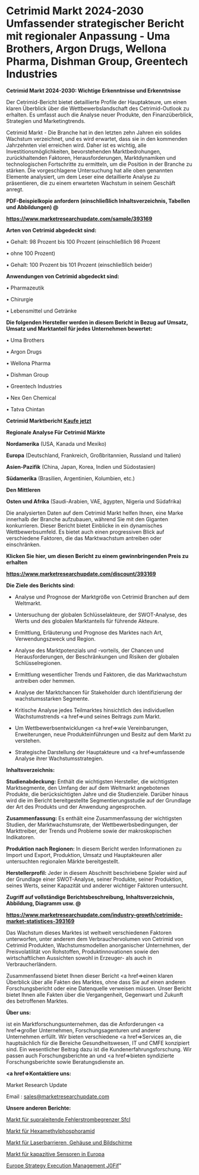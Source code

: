 # Cetrimid Markt 2024-2030 Umfassender strategischer Bericht mit regionaler Anpassung - Uma Brothers, Argon Drugs, Wellona Pharma, Dishman Group, Greentech Industries

<strong>Cetrimid Markt 2024-2030: Wichtige Erkenntnisse und Erkenntnisse</strong>

Der Cetrimid-Bericht bietet detaillierte Profile der Hauptakteure, um einen klaren Überblick über die Wettbewerbslandschaft des Cetrimid-Outlook zu erhalten. Es umfasst auch die Analyse neuer Produkte, den Finanzüberblick, Strategien und Marketingtrends.

Cetrimid Markt - Die Branche hat in den letzten zehn Jahren ein solides Wachstum verzeichnet, und es wird erwartet, dass sie in den kommenden Jahrzehnten viel erreichen wird. Daher ist es wichtig, alle Investitionsmöglichkeiten, bevorstehenden Marktbedrohungen, zurückhaltenden Faktoren, Herausforderungen, Marktdynamiken und technologischen Fortschritte zu ermitteln, um die Position in der Branche zu stärken. Die vorgeschlagene Untersuchung hat alle oben genannten Elemente analysiert, um dem Leser eine detaillierte Analyse zu präsentieren, die zu einem erwarteten Wachstum in seinem Geschäft anregt.



<strong><b>PDF-Beispielkopie anfordern (einschließlich Inhaltsverzeichnis, Tabellen und Abbildungen) @ </b></strong>

<strong><a href=https://www.marketresearchupdate.com/sample/393169>

<strong>https://www.marketresearchupdate.com/sample/393169</u></a></strong></strong>



<strong>Arten von Cetrimid abgedeckt sind:</strong>

• Gehalt: 98 Prozent bis 100 Prozent (einschließlich 98 Prozent

• ohne 100 Prozent)

• Gehalt: 100 Prozent bis 101 Prozent (einschließlich beider)



<strong>Anwendungen von Cetrimid abgedeckt sind:</strong>

• Pharmazeutik

• Chirurgie

• Lebensmittel und Getränke



<strong>Die folgenden Hersteller werden in diesem Bericht in Bezug auf Umsatz, Umsatz und Marktanteil für jedes Unternehmen bewertet:</strong>

• Uma Brothers

• Argon Drugs

• Wellona Pharma

• Dishman Group

• Greentech Industries

• Nex Gen Chemical

• Tatva Chintan



<strong>Cetrimid Marktbericht <a href=https://www.marketresearchupdate.com/buynow/393169>Kaufe jetzt</a></strong>



<strong>Regionale Analyse Für Cetrimid Märkte</strong>



<strong>Nordamerika</strong> (USA, Kanada und Mexiko)



<strong>Europa</strong> (Deutschland, Frankreich, Großbritannien, Russland und Italien)



<strong>Asien-Pazifik</strong> (China, Japan, Korea, Indien und Südostasien)



<strong>Südamerika</strong> (Brasilien, Argentinien, Kolumbien, etc.)



<strong>Den Mittleren</strong> 

<strong>Osten und Afrika</strong> (Saudi-Arabien, VAE, ägypten, Nigeria und Südafrika)

Die analysierten Daten auf dem Cetrimid Markt helfen Ihnen, eine Marke innerhalb der Branche aufzubauen, während Sie mit den Giganten konkurrieren. Dieser Bericht bietet Einblicke in ein dynamisches Wettbewerbsumfeld. Es bietet auch einen progressiven Blick auf verschiedene Faktoren, die das Marktwachstum antreiben oder einschränken.



<strong>Klicken Sie hier, um diesen Bericht zu einem gewinnbringenden Preis zu erhalten
</strong>

<strong><a href=https://www.marketresearchupdate.com/discount/393169>https://www.marketresearchupdate.com/discount/393169</b></u></strong></a>



<strong>Die Ziele des Berichts sind:</strong>

- Analyse und Prognose der Marktgröße von Cetrimid Branchen auf dem Weltmarkt.

- Untersuchung der globalen Schlüsselakteure, der SWOT-Analyse, des Werts und des globalen Marktanteils für führende Akteure.

- Ermittlung, Erläuterung und Prognose des Marktes nach Art, Verwendungszweck und Region.

- Analyse des Marktpotenzials und -vorteils, der Chancen und Herausforderungen, der Beschränkungen und Risiken der globalen Schlüsselregionen.

- Ermittlung wesentlicher Trends und Faktoren, die das Marktwachstum antreiben oder hemmen.

- Analyse der Marktchancen für Stakeholder durch Identifizierung der wachstumsstarken Segmente.

- Kritische Analyse jedes Teilmarktes hinsichtlich des individuellen Wachstumstrends <a href=>und</a> seines Beitrags zum Markt.

- Um Wettbewerbsentwicklungen <a href=>wie</a> Vereinbarungen, Erweiterungen, neue Produkteinführungen und Besitz auf dem Markt zu verstehen.

- Strategische Darstellung der Hauptakteure und <a href=>umfas</a>sende Analyse ihrer Wachstumsstrategien.



<strong>Inhaltsverzeichnis:</strong>



<strong>Studienabdeckung:</strong> Enthält die wichtigsten Hersteller, die wichtigsten Marktsegmente, den Umfang der auf dem Weltmarkt angebotenen Produkte, die berücksichtigten Jahre und die Studienziele. Darüber hinaus wird die im Bericht bereitgestellte Segmentierungsstudie auf der Grundlage der Art des Produkts und der Anwendung angesprochen.



<strong>Zusammenfassung:</strong> Es enthält eine Zusammenfassung der wichtigsten Studien, der Marktwachstumsrate, der Wettbewerbsbedingungen, der Markttreiber, der Trends und Probleme sowie der makroskopischen Indikatoren.



<strong>Produktion nach Regionen:</strong> In diesem Bericht werden Informationen zu Import und Export, Produktion, Umsatz und Hauptakteuren aller untersuchten regionalen Märkte bereitgestellt.



<strong>Herstellerprofil:</strong> Jeder in diesem Abschnitt beschriebene Spieler wird auf der Grundlage einer SWOT-Analyse, seiner Produkte, seiner Produktion, seines Werts, seiner Kapazität und anderer wichtiger Faktoren untersucht.



<strong><b>Zugriff auf vollständige Berichtsbeschreibung, Inhaltsverzeichnis, Abbildung, Diagramm usw. @ </b></strong>

<strong><a href=https://www.marketresearchupdate.com/industry-growth/cetrimide-market-statistices-393169>https://www.marketresearchupdate.com/industry-growth/cetrimide-market-statistices-393169</a></strong>

Das Wachstum dieses Marktes ist weltweit verschiedenen Faktoren unterworfen, unter anderem dem Verbrauchervolumen von Cetrimid von Cetrimid Produkten, Wachstumsmodellen anorganischer Unternehmen, der Preisvolatilität von Rohstoffen, Produktinnovationen sowie den wirtschaftlichen Aussichten sowohl in Erzeuger- als auch in Verbraucherländern.

Zusammenfassend bietet Ihnen dieser Bericht <a href=>einen</a> klaren Überblick über alle Fakten des Marktes, ohne dass Sie auf einen anderen Forschungsbericht oder eine Datenquelle verweisen müssen. Unser Bericht bietet Ihnen alle Fakten über die Vergangenheit, Gegenwart und Zukunft des betroffenen Marktes.



<strong>Über uns:</strong>

 ist ein Marktforschungsunternehmen, das die Anforderungen <a href=>großer</a> Unternehmen, Forschungsagenturen und anderer Unternehmen erfüllt. Wir bieten verschiedene <a href=>Services</a> an, die hauptsächlich für die Bereiche Gesundheitswesen, IT und CMFE konzipiert sind. Ein wesentlicher Beitrag dazu ist die Kundenerfahrungsforschung. Wir passen auch Forschungsberichte an und <a href=>bieten</a> syndizierte Forschungsberichte sowie Beratungsdienste an.



<strong><a href=>Kontaktiere uns:</a></strong>

Market Research Update

Email : sales@marketresearchupdate.com



<strong>Unsere anderen Berichte:</strong>

<a href=https://www.linkedin.com/pulse/superconducting-fault-current-limiter-sfcl-market>Markt für supraleitende Fehlerstrombegrenzer Sfcl</a>

<a href=https://www.linkedin.com/pulse/hexamethylphosphoramide-market-size-share-outlook>Markt für Hexamethylphosphoramid</a>

<a href=https://www.linkedin.com/pulse/laser-barriers-enclosures-screens-market-analysis>Markt für Laserbarrieren, Gehäuse und Bildschirme</a>

<a href=https://www.linkedin.com/pulse/europe-capacitive-sensors-market-2023-continues>Markt für kapazitive Sensoren in Europa</a>

<a href=https://www.linkedin.com/pulse/europe-strategy-execution-management-j0fif/>Europe Strategy Execution Management J0Fif</a>"

